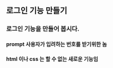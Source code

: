 ## 로그인 기능 만들기

### 로그인 기능을 만들어 봅시다.

#### prompt 사용자가 입려하는 번호를 받기위한 놈
#### html 이나 css 는 할 수 없는 새로운 기능임